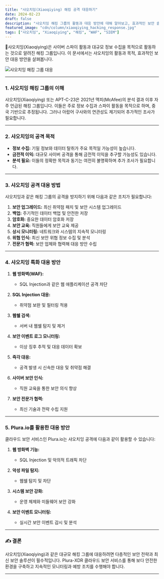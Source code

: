 ```yaml
---
title: "샤오치잉(Xiaoqiying) 해킹 공격 대응하기"
date: 2024-02-23
draft: false
description: "샤오치잉 해킹 그룹의 활동과 대응 방안에 대해 알아보고, 효과적인 보안 솔루션과 예방책을 제시합니다."
featured_image: "cdn/column/xiaoqiying_hacking_response.jpg"
tags: ["샤오치잉", "Xiaoqiying", "해킹", "WAF", "SIEM"]
---
```


🔐샤오치잉(Xiaoqiying)은 사이버 스파이 활동과 대규모 정보 수집을 목적으로 활동하는 것으로 알려진 해킹 그룹입니다. 이 문서에서는 샤오치잉의 활동과 목적, 효과적인 보안 대응 방안을 살펴봅니다.

<!--more-->

![샤오치잉 해킹 그룹 대응](https://blog.plura.io/cdn/column/xiaoqiying_hacking_response.jpg)

---

### 1. **샤오치잉 해킹 그룹의 이해**

샤오치잉(Xiaoqiying) 또는 APT-C-23은 2021년 맥피(McAfee)의 분석 결과 이후 자주 언급된 해킹 그룹입니다. 이들은 주로 정보 수집과 스파이 활동을 목적으로 하며, 중국 기반으로 추정됩니다. 그러나 아랍어 구사와의 연관성도 제기되어 추가적인 조사가 필요합니다.

---

### 2. **샤오치잉의 공격 목적**

- **정보 수집:** 기밀 정보와 데이터 탈취가 주요 목적일 가능성이 높습니다.
- **금전적 이익:** 대규모 사이버 공격을 통해 금전적 이익을 추구할 가능성도 있습니다.
- **분석 필요:** 이들의 정확한 목적과 동기는 여전히 불명확하며 추가 조사가 필요합니다.

---

### 3. **샤오치잉 공격 대응 방법**

샤오치잉과 같은 해킹 그룹의 공격을 방지하기 위해 다음과 같은 조치가 필요합니다:

1. **보안 업그레이드:** 최신 취약점 패치 및 보안 시스템 업그레이드
2. **백업:** 주기적인 데이터 백업 및 안전한 저장
3. **암호화:** 중요한 데이터 암호화 저장
4. **보안 교육:** 직원들에게 보안 교육 제공
5. **상시 모니터링:** 네트워크와 시스템의 지속적 모니터링
6. **위협 인식:** 최신 보안 위협 정보 수집 및 분석
7. **전문가 협력:** 보안 업체와 협력해 대응 방안 수립

---

### 4. **샤오치잉 특화 대응 방안**

1. **웹 방화벽(WAF):**
   - SQL Injection과 같은 웹 애플리케이션 공격 차단

2. **SQL Injection 대응:**
   - 취약점 보완 및 필터링 적용

3. **웹쉘 검색:**
   - 서버 내 웹쉘 탐지 및 제거

4. **보안 이벤트 로그 모니터링:**
   - 이상 징후 추적 및 대응 데이터 확보

5. **즉각 대응:**
   - 공격 발생 시 신속한 대응 및 취약점 해결

6. **사이버 보안 인식:**
   - 직원 교육을 통한 보안 의식 향상

7. **보안 전문가 협력:**
   - 최신 기술과 전략 수립 지원

---

### 5. **Plura.io를 활용한 대응 방안**

클라우드 보안 서비스인 Plura.io는 샤오치잉 공격에 다음과 같이 활용할 수 있습니다:

1. **웹 방화벽 기능:**
   - SQL Injection 및 악의적 트래픽 차단

2. **악성 파일 탐지:**
   - 웹쉘 탐지 및 차단

3. **시스템 보안 강화:**
   - 운영 체제와 미들웨어 보안 강화

4. **보안 이벤트 모니터링:**
   - 실시간 보안 이벤트 감시 및 분석

---

### ✍️ 결론

샤오치잉(Xiaoqiying)과 같은 대규모 해킹 그룹에 대응하려면 다층적인 보안 전략과 최신 보안 솔루션이 필수적입니다. Plura-XDR 클라우드 보안 서비스를 통해 보다 안전한 환경을 구축하고 지속적인 모니터링과 예방 조치를 수행해야 합니다.

---
